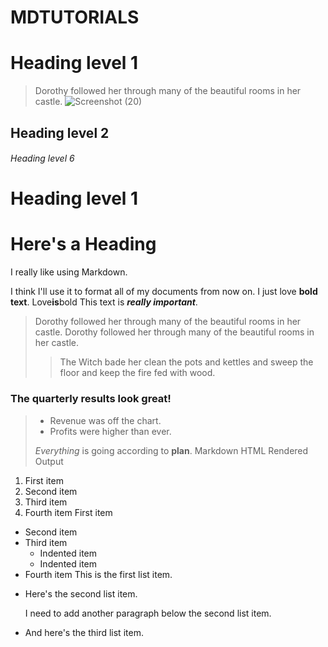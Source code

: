 # MDTUTORIALS
# Heading level 1
> Dorothy followed her through many of the beautiful rooms in her castle.
![Screenshot (20)](https://github.com/user-attachments/assets/e86ff913-2fa4-4782-ab20-24f8196a7baa)
## Heading level 2
###### Heading level 6
Heading level 1
===============
# Here's a Heading
I really like using Markdown.

I think I'll use it to format all of my documents from now on.
I just love **bold text**.
Love**is**bold
This text is ***really important***.
> Dorothy followed her through many of the beautiful rooms in her castle.
> Dorothy followed her through many of the beautiful rooms in her castle.
>
>> The Witch bade her clean the pots and kettles and sweep the floor and keep the fire fed with wood.
### The quarterly results look great!
>
> - Revenue was off the chart.
> - Profits were higher than ever.
>
>  *Everything* is going according to **plan**.
Markdown	HTML	Rendered Output
1. First item
2. Second item
3. Third item
4. Fourth item
 First item
- Second item
- Third item
    - Indented item
    - Indented item
- Fourth item
 This is the first list item.
* Here's the second list item.

    I need to add another paragraph below the second list item.

* And here's the third list item.
